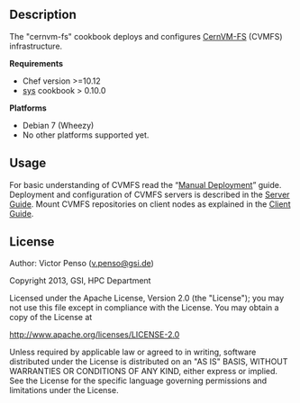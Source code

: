 Description
-----------

The "cernvm-fs" cookbook deploys and configures [CernVM-FS][1] (CVMFS) infrastructure.

**Requirements**

* Chef version >=10.12
* [sys][2] cookbook > 0.10.0

**Platforms**

* Debian 7 (Wheezy)
* No other platforms supported yet.

Usage
-----

For basic understanding of CVMFS read the “[Manual Deployment][3]” guide. Deployment and configuration of CVMFS servers is described in the [Server Guide][4]. Mount CVMFS repositories on client nodes as explained in the [Client Guide][5].

License
-------

Author: Victor Penso (v.penso@gsi.de)

Copyright 2013, GSI, HPC Department

Licensed under the Apache License, Version 2.0 (the "License"); you may not use this file except in compliance with the License. You may obtain a copy of the License at

http://www.apache.org/licenses/LICENSE-2.0

Unless required by applicable law or agreed to in writing, software distributed under the License is distributed on an "AS IS" BASIS, WITHOUT WARRANTIES OR CONDITIONS OF ANY KIND, either express or implied. See the License for the specific language governing permissions and limitations under the License.


[1]: http://cernvm.cern.ch/portal/filesystem
[2]: https://github.com/GSI-HPC/sys-chef-cookbook
[3]: documents/manual.markdown
[4]: documents/server.makrdown
[5]: documents/client.makrdown
